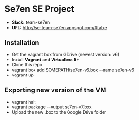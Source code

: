 Se7en SE Project
===
- **Slack:** team-se7en
- **URL:** http://se-team-se7en.appspot.com/#table

Installation
---
- Get the vagrant box from GDrive (newest version: v6)
- Install **Vagrant** and **Virtualbox 5+**
- Clone this repo
- vagrant box add SOMEPATH/se7en-v6.box --name se7en-v6
- vagrant up

Exporting new version of the VM
---
- vagrant halt
- vagrant package --output se7en-v7.box
- Upload the new .box to the Google Drive folder
